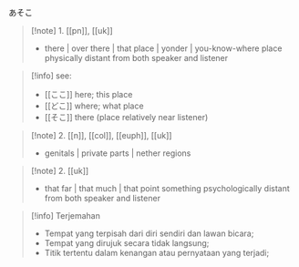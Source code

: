 あそこ
>[!note] 1. [[pn]], [[uk]]
>- there | over there | that place | yonder | you-know-where place physically distant from both speaker and listener

>[!info] 
see: 
>- [[ここ]] here; this place
>- [[どこ]] where; what place
>- [[そこ]] there (place relatively near listener)

>[!note] 2. [[n]], [[col]], [[euph]], [[uk]]
>- genitals | private parts | nether regions

>[!note] 2. [[uk]]
>- that far | that much | that point something psychologically distant from both speaker and listener

>[!info] Terjemahan
>- Tempat yang terpisah dari diri sendiri dan lawan bicara;  
>- Tempat yang dirujuk secara tidak langsung;  
>- Titik tertentu dalam kenangan atau pernyataan yang terjadi;


